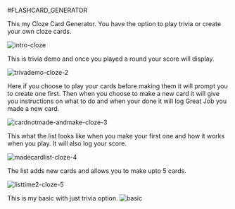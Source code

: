 #FLASHCARD_GENERATOR

This my Cloze Card Generator.
You have the option to play trivia or create your own cloze cards.

![intro-cloze](https://user-images.githubusercontent.com/28733244/30969979-f30df2d4-a431-11e7-852e-9bf9422751d0.gif)

This is trivia demo and once you played a round your score will display.

![trivademo-cloze-2](https://user-images.githubusercontent.com/28733244/30969999-07fbd9b8-a432-11e7-850a-e9c149df6bad.gif)

Here if you choose to play your cards before making them it will prompt you to create one first. Then when you choose to make a new card it will give you instructions on what to do and when your done it will log Great Job you made a new card.

![cardnotmade-andmake-cloze-3](https://user-images.githubusercontent.com/28733244/30970027-1bd2b4ac-a432-11e7-8514-6ad567ec68e2.gif)

This what the list looks like when you make your first one and how it works when you play. It will also log your score.

![madecardlist-cloze-4](https://user-images.githubusercontent.com/28733244/30970040-29b648f4-a432-11e7-92a7-df826993da14.gif)

The list adds new cards and allows you to make upto 5 cards.

![listtime2-cloze-5](https://user-images.githubusercontent.com/28733244/30970065-390f51e2-a432-11e7-929b-4ea722cd4662.gif)


This is my basic with just trivia option.
![basic](https://user-images.githubusercontent.com/28733244/30970090-45476152-a432-11e7-881a-96fdc2ee4241.gif)
